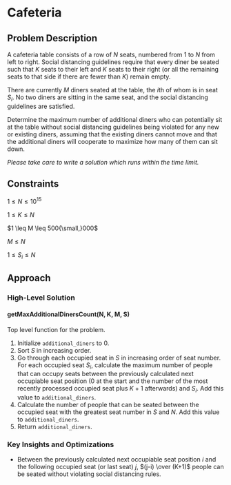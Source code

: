 # Cafeteria

## Problem Description

A cafeteria table consists of a row of $N$ seats, numbered from $1$ to $N$ from left to right. Social distancing guidelines require that every diner be seated such that $K$ seats to their left and $K$ seats to their right (or all the remaining seats to that side if there are fewer than $K$) remain empty.

There are currently $M$ diners seated at the table, the $i\text{th}$ of whom is in seat $S_i$. No two diners are sitting in the same seat, and the social distancing guidelines are satisfied.

Determine the maximum number of additional diners who can potentially sit at the table without social distancing guidelines being violated for any new or existing diners, assuming that the existing diners cannot move and that the additional diners will cooperate to maximize how many of them can sit down.

*Please take care to write a solution which runs within the time limit.*

## Constraints

$1 \leq N \leq 10^{15}$
 
$1 \leq K \leq N$

$1 \leq M \leq 500{\small,}000$

$M \leq N$

$1 \leq S_i \leq N$

## Approach

### High-Level Solution

#### getMaxAdditionalDinersCount(N, K, M, S)

Top level function for the problem.

1. Initialize ```additional_diners``` to $0$.
2. Sort $S$ in increasing order.
3. Go through each occupied seat in $S$ in increasing order of seat number. For each occupied seat $S_i$, calculate the maximum number of people that can occupy seats between the previously calculated next occupiable seat position ($0$ at the start and the number of the most recently processed occupied seat plus $K + 1$ afterwards) and $S_i$. Add this value to ```additional_diners```.
4. Calculate the number of people that can be seated between the occupied seat with the greatest seat number in $S$ and $N$. Add this value to ```additional_diners```.
5. Return ```additional_diners```.

### Key Insights and Optimizations

- Between the previously calculated next occupiable seat position $i$ and the following occupied seat (or last seat) $j$, $(j-i) \over (K+1)$ people can be seated without violating social distancing rules. 